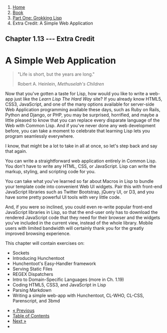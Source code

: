 <ol class="breadcrumb">
  <li><a href="/">Home</a></li>
  <li><a href="/book/">Book</a></li>
  <li><a href="/book/1-0-0-overview/">Part One: Grokking Lisp</a></li>
  <li class="active">Extra Credit: A Simple Web Application</li>
</ol>

## Chapter 1.13 --- Extra Credit

# A Simple Web Application

> "Life is short, but the years are long."
> <footer>Robert A. Heinlein, <em>Methuselah's Children</em></footer>

Now that you've gotten a taste for Lisp, how would you like to write a web-app just like the *Learn Lisp The Hard Way* site?  If you already know HTML5, CSS3, JavaScript, and one of the many options available for server-side Web Application programming available these days, such as Ruby on Rails, Python and Django, or PHP, you may be surprised, horrified, and maybe a little pleased to know that you can replace every disparate language of the Web with Common Lisp.  And if you've never done any web development before, you can take a moment to celebrate that learning Lisp lets you program seamlessly everywhere.

I know, that might be a lot to take in all at once, so let's step back and say that again.

You can write a straightforward web application entirely in Common Lisp.  You don't have to write any HTML, CSS, or JavaScript. Lisp can write the markup, styling, and scripting code for you.

You can take what you've learned so far about Macros in Lisp to bundle your template code into convenient Web UI widgets.  Pair this with front-end JavaScript libraries such as Twitter Bootstrap, jQuery UI, or D3, and you have some pretty powerful UI tools with very little code.

And, if you were so inclined, you could even re-write popular front-end JavaScript libraries in Lisp, so that the end-user only has to download the rendered JavaScript code that they need for their browser and the widgets you've included in the current view, instead of the whole library.  Mobile users with limited bandwidth will certainly thank you for the greatly improved browsing experience.

This chapter will contain exercises on:

* Sockets
* Introducing Hunchentoot
* Hunchentoot's Easy-Handler framework
* Serving Static Files
* REGEX Dispatchers
* Intro to Domain-Specific Languages (more in Ch. 1.19)
* Coding HTML5, CSS3, and JavaScript in Lisp
* Parsing Markdown
* Writing a simple web-app with Hunchentoot, CL-WHO, CL-CSS, Parenscript, and 3bmd

<ul class="pager">
  <li class="previous"><a href="/book/1-12-0-namespaces/">&laquo; Previous</a></li>
  <li><a href="/book/">Table of Contents</a></li>
  <li class="next"><a href="/book/1-14-0-conditionals/">Next &raquo;</a><li>
</ul>
